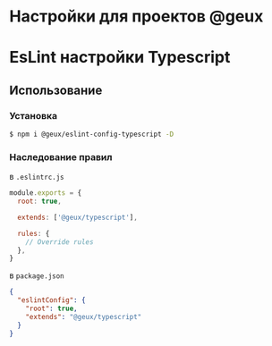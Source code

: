 # Настройки для проектов @geux

# EsLint настройки Typescript

## Использование

### Установка

```bash
$ npm i @geux/eslint-config-typescript -D
```

### Наследование правил

в `.eslintrc.js`

```js
module.exports = {
  root: true,

  extends: ['@geux/typescript'],

  rules: {
    // Override rules
  },
}
```

в `package.json`

```json
{
  "eslintConfig": {
    "root": true,
    "extends": "@geux/typescript"
  }
}
```
